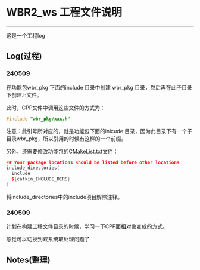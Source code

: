 # WBR2_ws 工程文件说明

---

这是一个工程log

## Log(过程)

### 240509

在功能包wbr_pkg 下面的include 目录中创建 wbr_pkg 目录，然后再在此子目录下创建.h文件。

此时，CPP文件中调用这些文件的方式为：

```cpp
#include "wbr_pkg/xxx.h"
```

注意：此引号所对应的，就是功能包下面的inlcude 目录，因为此目录下有一个子目录wbr_pkg，所以引用的时候有这样的一个前缀。

另外，还需要修改功能包的CMakeList.txt文件：

```cpp
## Your package locations should be listed before other locations
include_directories(
  include
  ${catkin_INCLUDE_DIRS}
)
```

将include_directories中的include项目解除注释。



### 240509

计划在构建工程文件目录的时候，学习一下CPP面相对象变成的方式。

感觉可以切换到双系统取处理问题了

## Notes(整理)

